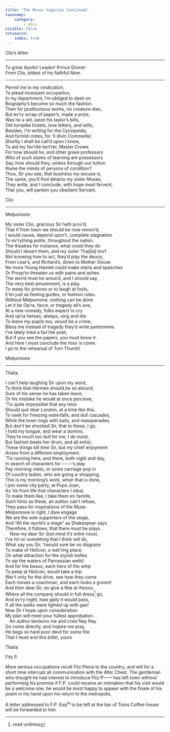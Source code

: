 ```yaml
---
title: 'The Muses Vagaries Continued'
taxonomy:
    category:
        - docs
visible: false
tntsearch:
    index: true
---
```


<span class="title">Clio’s letter  </span>
  
-----  
  
To great Apollo! Leader! Prince Divine!  
From Clio, eldest of his faithful Nine.  
  
-----  
  
Permit me in my vindication,  
To plead incessant occupation,  
In my department, I’m obliged to dash on  
Biography’s become so much the fashion.  
Then for posthumous works, no creature dies,  
But ev’ry scrap of paper’s, made a prize,  
Was he a wit, seize his taylor’s bills,  
Old turnpike tickets, love letters, and wills;  
Besides, I’m writing for the Cyclopeida,  
And furnish notes, for ‘Il divin Commedia’.  
Shortly I shall be call’d upon I know,  
To aid my fav’rite lect’rer, Master Crowe.  
For how should he, and other grave professors  
Who of such stores of learning are possessors  
Say, how should they, unless through our tuition  
Illume the minds of persons of condition?  
Thus, Sir you see, that business my excuse is,  
The same, you’ll find detains my sister Muses,  
They write, and I conclude, with hope most fervent,  
That you, will pardon you obedient Servant.  
  
Clio  
  
------  
  
<span class="title">Melpomone  </span>
  
My sister Clio, gracious Sir hath prov’d,  
That if from town we should be now remov’d,  
I would cause, depend upon’t, complete stagnation  
To ev’rything polite, throughout the nation.  
The theatres for instance, what could they do  
Should I desert them, and my sister Tha[lia] too?  
Not knowing how to act, they’d play the deuce,  
From Lear’s, and Richard’s, down to Mother Goose  
No more Young Hamlet could make starts and speeches  
Or Prosp’ro threaten us with pains and aches  
The world must be amus’d, and I should say,  
The very best amusement, is a play.  
To weep for princes or to laugh at fools,  
E’en just as feeling guides, or fashion rules.  
Without Melpomone, nothing can be done  
Let it be Op’ra, farce, or tragedy all’s one,  
At a new comedy, folks expect to cry  
And op’ra heroes, always, sing and die.  
To leave my pupils too, would be a crime,  
Bless me instead of tragedy they’d write pantomime.  
I’ve lately tried a fav’rite poet,  
But if you see the papers, you must know it.  
And here I must conclude the hour is come  
I go to the rehearsal of Tom Thumb!  
  
Melpomone  
  
-------  
  
<span class="title">Thalia  </span>
  
I can’t help laughing Sir upon my word,  
To think that Hermes should be so absurd,  
Sure of his sense he has taken leave,  
Or his mistake he would at once perceive,  
‘Tis quite impossible that any miss  
Should quit dear London, at a time like this.  
To seek for freezing waterfalls, and dull cascades,  
While the town rings with balls, and masquerades.  
But don’t be shocked Sir, that to these, I go,  
I hold my tongue, and wear a domino,  
They’re much too dull for me, I do insist,  
But fashion beats her drum, and all enlist,  
These things kill time Sir, but my chief enjoyment  
Arises from a different employment.  
‘Tis running here, and there, both night and day,  
In search of characters for -----’s play  
Pay morning visits, or some carriage pop in  
Of country ladies, who are going a-shopping,  
This is my morning’s work, when that is done,  
I join some city party, at Pope Joan,  
As ’tis from life that characters I steal,  
To make them like, I take them en famille,  
Such hints as these, an author can’t refuse,  
They pass for inspirations of the Muse.  
Melpomone is right, I dare engage  
We are the sole supporters of the stage,  
And “All the world’s a stage” as Shakespear says  
Therefore, it follows, that there must be plays.  
&emsp;Now my dear Sir (but mind it’s entre nous)  
I’ve hit on something that I think will do,  
What say you Sir, ’twould sure be no disgrace  
To make of Helicon, a wat’ring place;  
Oh what attraction for the stylish belles  
To sip the waters of Parnassian wells!  
And for the beaux, each hero of the *whip*  
To peep at Helicon, would take a trip.  
Wer’t only for the drive, see how they come  
Each moves a coachman, and each looks a groom!  
And then dear Sir, do give a fète al-fresco,  
Where all the company should in full dress[^1] go,  
And ev’ry night, how gaily it would pass,  
If all the walks were lighted up with gas!  
Now Sir I hope upon consideration  
My plan will meet your fullest approbation.  
&emsp;An author beckons me and cries Nay Nay  
Do come directly, and inspire me pray,  
He begs so hard poor devil for some fire  
That I must end this billet, yours  

Thalia  
								  
Fitz P. 

[^1]: read undress
								  
More serious occupations recall Fitz Pieria to the country, and will for a short time interrupt all communication with the Attic Chest. The gentleman who thought he had interest to introduce Fitz P—— has left town without performing his promise if F.P. could receive an intimation that his visit would be a welcome one, he would be most happy to appear with the finale of his poem in his hand upon his return to the metropolis.  
  
A letter addressed to F.P. Esq<sup>re</sup> to be left at the bar of Toms Coffee house will be forwarded to him.  
